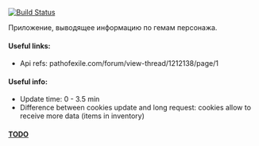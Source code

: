 [![Build Status](https://travis-ci.com/Skrierz/poe.svg?branch=master)](https://travis-ci.com/Skrierz/poe)

Приложение, выводящее информацию по гемам персонажа.












#### Useful links:
* Api refs: pathofexile.com/forum/view-thread/1212138/page/1

#### Useful info:
* Update time: 0 - 3.5 min
* Difference between cookies update and long request: cookies allow to receive more data (items in inventory)

#### [TODO](https://trello.com/b/86nFTYjV)


